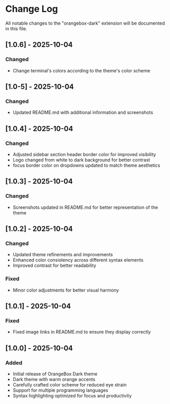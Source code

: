 # Change Log

All notable changes to the "orangebox-dark" extension will be documented in this file.

## [1.0.6] - 2025-10-04

### Changed
- Change terminal's colors according to the theme's color scheme

## [1.0-5] - 2025-10-04

### Changed
- Updated README.md with additional information and screenshots

## [1.0.4] - 2025-10-04

### Changed
- Adjusted sidebar section header border color for improved visibility
- Logo changed from white to dark background for better contrast
- focus border color on dropdowns updated to match theme aesthetics


## [1.0.3] - 2025-10-04

### Changed
- Screenshots updated in README.md for better representation of the theme


## [1.0.2] - 2025-10-04

### Changed
- Updated theme refinements and improvements
- Enhanced color consistency across different syntax elements
- Improved contrast for better readability

### Fixed
- Minor color adjustments for better visual harmony

## [1.0.1] - 2025-10-04

### Fixed
- Fixed image links in README.md to ensure they display correctly

## [1.0.0] - 2025-10-04

### Added
- Initial release of OrangeBox Dark theme
- Dark theme with warm orange accents
- Carefully crafted color scheme for reduced eye strain
- Support for multiple programming languages
- Syntax highlighting optimized for focus and productivity
